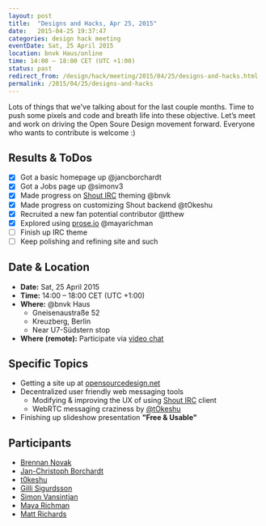 ```yaml
---
layout: post
title:  "Designs and Hacks, Apr 25, 2015"
date:   2015-04-25 19:37:47
categories: design hack meeting
eventDate: Sat, 25 April 2015
location: bnvk Haus/online
time: 14:00 – 18:00 CET (UTC +1:00)
status: past
redirect_from: /design/hack/meeting/2015/04/25/designs-and-hacks.html
permalink: /2015/04/25/designs-and-hacks
---
```

Lots of things that we've talking about for the last couple months. Time to push some pixels and code and breath life into these objective. Let’s meet and work on driving the Open Soure Design movement forward. Everyone who wants to contribute is welcome :)

## Results & ToDos

- [X] Got a basic homepage up @jancborchardt
- [X] Got a Jobs page up @simonv3
- [X] Made progress on [Shout IRC](https://github.com/bnvk/shout) theming @bnvk
- [X] Made progress on customizing Shout backend @tOkeshu
- [X] Recruited a new fan potential contributor @tthew
- [X] Explored using [prose.io](http://prose.io) @mayarichman
- [ ] Finish up IRC theme
- [ ] Keep polishing and refining site and such

## Date & Location

- **Date:** Sat, 25 April 2015
- **Time:** 14:00 – 18:00 CET (UTC +1:00)
- **Where:** @bnvk Haus
    - Gneisenaustraße 52
    - Kreuzberg, Berlin
    - Near U7-Südstern stop
- **Where (remote):** Participate via [video chat](https://appear.in/opensourcedesign)

## Specific Topics

* Getting a site up at [opensourcedesign.net](http://opensourcedesign.net)
* Decentralized user friendly web messaging tools
    * Modifying & improving the UX of using [Shout IRC](http://shout-irc.com) client
    * WebRTC messaging craziness by [@tOkeshu](https://github.com/tOkeshu)
* Finishing up slideshow presentation **"Free & Usable"**

## Participants

* [Brennan Novak](https://github.com/bnvk)
* [Jan-Christoph Borchardt](https://github.com/jancborchardt)
* [t0keshu](https://github.com/tOkeshu)
* [Gilli Sigurdsson](https://github.com/gillisig)
* [Simon Vansintjan](https://github.com/simonv3)
* [Maya Richman](https://github.com/mayarichman)
* [Matt Richards](https://github.com/tthew)

